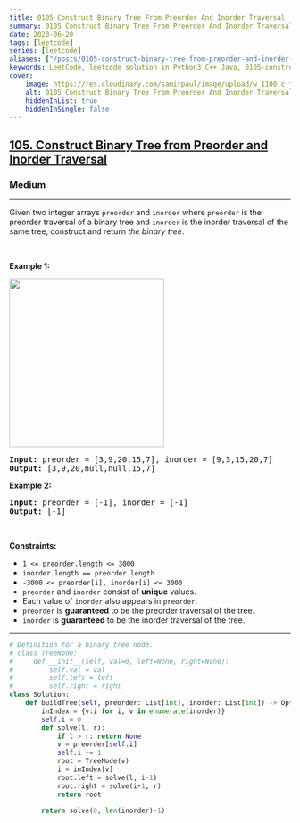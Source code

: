 ```yaml
---
title: 0105 Construct Binary Tree From Preorder And Inorder Traversal
summary: 0105 Construct Binary Tree From Preorder And Inorder Traversal LeetCode Solution Explained
date: 2020-06-20
tags: [leetcode]
series: [leetcode]
aliases: ["/posts/0105-construct-binary-tree-from-preorder-and-inorder-traversal", "/blog/posts/0105-construct-binary-tree-from-preorder-and-inorder-traversal", "/0105-construct-binary-tree-from-preorder-and-inorder-traversal"]
keywords: LeetCode, leetcode solution in Python3 C++ Java, 0105-construct-binary-tree-from-preorder-and-inorder-traversal solution
cover:
    image: https://res.cloudinary.com/samirpaul/image/upload/w_1100,c_fit,co_rgb:FFFFFF,l_text:Arial_70_bold:0105 Construct Binary Tree From Preorder And Inorder Traversal/problem-solving.webp
    alt: 0105 Construct Binary Tree From Preorder And Inorder Traversal
    hiddenInList: true
    hiddenInSingle: false
---
```



<h2><a href="https://leetcode.com/problems/construct-binary-tree-from-preorder-and-inorder-traversal/">105. Construct Binary Tree from Preorder and Inorder Traversal</a></h2><h3>Medium</h3><hr><div><p>Given two integer arrays <code>preorder</code> and <code>inorder</code> where <code>preorder</code> is the preorder traversal of a binary tree and <code>inorder</code> is the inorder traversal of the same tree, construct and return <em>the binary tree</em>.</p>

<p>&nbsp;</p>
<p><strong class="example">Example 1:</strong></p>
<img alt="" src="https://assets.leetcode.com/uploads/2021/02/19/tree.jpg" style="width: 277px; height: 302px;">
<pre><strong>Input:</strong> preorder = [3,9,20,15,7], inorder = [9,3,15,20,7]
<strong>Output:</strong> [3,9,20,null,null,15,7]
</pre>

<p><strong class="example">Example 2:</strong></p>

<pre><strong>Input:</strong> preorder = [-1], inorder = [-1]
<strong>Output:</strong> [-1]
</pre>

<p>&nbsp;</p>
<p><strong>Constraints:</strong></p>

<ul>
	<li><code>1 &lt;= preorder.length &lt;= 3000</code></li>
	<li><code>inorder.length == preorder.length</code></li>
	<li><code>-3000 &lt;= preorder[i], inorder[i] &lt;= 3000</code></li>
	<li><code>preorder</code> and <code>inorder</code> consist of <strong>unique</strong> values.</li>
	<li>Each value of <code>inorder</code> also appears in <code>preorder</code>.</li>
	<li><code>preorder</code> is <strong>guaranteed</strong> to be the preorder traversal of the tree.</li>
	<li><code>inorder</code> is <strong>guaranteed</strong> to be the inorder traversal of the tree.</li>
</ul>
</div>

---




```python
# Definition for a binary tree node.
# class TreeNode:
#     def __init__(self, val=0, left=None, right=None):
#         self.val = val
#         self.left = left
#         self.right = right
class Solution:
    def buildTree(self, preorder: List[int], inorder: List[int]) -> Optional[TreeNode]:
        inIndex = {v:i for i, v in enumerate(inorder)}
        self.i = 0
        def solve(l, r):
            if l > r: return None
            v = preorder[self.i]
            self.i += 1
            root = TreeNode(v)
            i = inIndex[v]
            root.left = solve(l, i-1)
            root.right = solve(i+1, r)
            return root
        
        return solve(0, len(inorder)-1)
```
